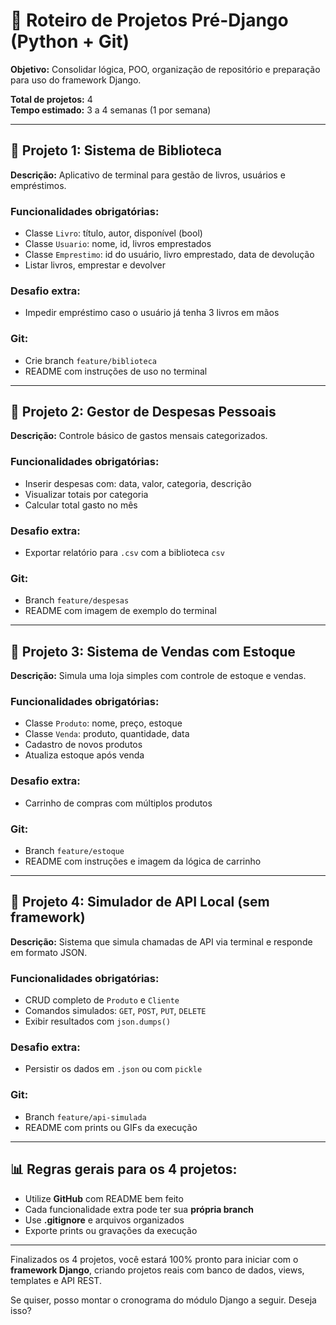 # 📆 Roteiro de Projetos Pré-Django (Python + Git)

**Objetivo:** Consolidar lógica, POO, organização de repositório e preparação para uso do framework Django.

**Total de projetos:** 4  
**Tempo estimado:** 3 a 4 semanas (1 por semana)

---

## 🔹 Projeto 1: Sistema de Biblioteca

**Descrição:** Aplicativo de terminal para gestão de livros, usuários e empréstimos.

### Funcionalidades obrigatórias:
- Classe `Livro`: título, autor, disponível (bool)
- Classe `Usuario`: nome, id, livros emprestados
- Classe `Emprestimo`: id do usuário, livro emprestado, data de devolução
- Listar livros, emprestar e devolver

### Desafio extra:
- Impedir empréstimo caso o usuário já tenha 3 livros em mãos

### Git:
- Crie branch `feature/biblioteca`
- README com instruções de uso no terminal

---

## 🔹 Projeto 2: Gestor de Despesas Pessoais

**Descrição:** Controle básico de gastos mensais categorizados.

### Funcionalidades obrigatórias:
- Inserir despesas com: data, valor, categoria, descrição
- Visualizar totais por categoria
- Calcular total gasto no mês

### Desafio extra:
- Exportar relatório para `.csv` com a biblioteca `csv`

### Git:
- Branch `feature/despesas`
- README com imagem de exemplo do terminal

---

## 🔹 Projeto 3: Sistema de Vendas com Estoque

**Descrição:** Simula uma loja simples com controle de estoque e vendas.

### Funcionalidades obrigatórias:
- Classe `Produto`: nome, preço, estoque
- Classe `Venda`: produto, quantidade, data
- Cadastro de novos produtos
- Atualiza estoque após venda

### Desafio extra:
- Carrinho de compras com múltiplos produtos

### Git:
- Branch `feature/estoque`
- README com instruções e imagem da lógica de carrinho

---

## 🔹 Projeto 4: Simulador de API Local (sem framework)

**Descrição:** Sistema que simula chamadas de API via terminal e responde em formato JSON.

### Funcionalidades obrigatórias:
- CRUD completo de `Produto` e `Cliente`
- Comandos simulados: `GET`, `POST`, `PUT`, `DELETE`
- Exibir resultados com `json.dumps()`

### Desafio extra:
- Persistir os dados em `.json` ou com `pickle`

### Git:
- Branch `feature/api-simulada`
- README com prints ou GIFs da execução

---

## 📊 Regras gerais para os 4 projetos:

- Utilize **GitHub** com README bem feito
- Cada funcionalidade extra pode ter sua **própria branch**
- Use **.gitignore** e arquivos organizados
- Exporte prints ou gravações da execução

---

Finalizados os 4 projetos, você estará 100% pronto para iniciar com o **framework Django**, criando projetos reais com banco de dados, views, templates e API REST.

Se quiser, posso montar o cronograma do módulo Django a seguir. Deseja isso?


